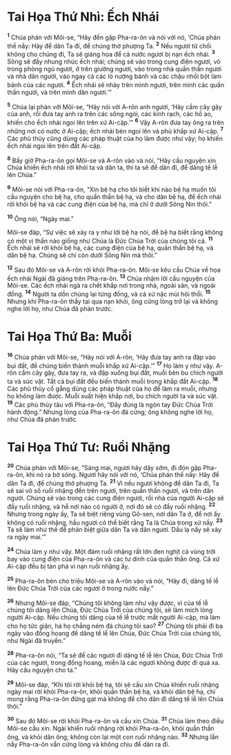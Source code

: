 # Tai Họa Thứ Nhì: Ếch Nhái
<sup><b>1</b></sup> Chúa phán với Môi-se, “Hãy đến gặp Pha-ra-ôn và nói với nó, ‘Chúa phán thế nầy: Hãy để dân Ta đi, để chúng thờ phượng Ta. <sup><b>2</b></sup> Nếu ngươi từ chối không cho chúng đi, Ta sẽ giáng họa để cả nước ngươi bị nạn ếch nhái. <sup><b>3</b></sup> Sông sẽ đầy nhung nhúc ếch nhái; chúng sẽ vào trong cung điện ngươi, vô trong phòng ngủ ngươi, ở trên giường ngươi, vào trong nhà quần thần ngươi và nhà dân ngươi, vào ngay cả các lò nướng bánh và các chậu nhồi bột làm bánh của các ngươi. <sup><b>4</b></sup> Ếch nhái sẽ nhảy trên mình ngươi, trên mình các quần thần ngươi, và trên mình dân ngươi.’”

<sup><b>5</b></sup> Chúa lại phán với Môi-se, “Hãy nói với A-rôn anh ngươi, ‘Hãy cầm cây gậy của anh, rồi đưa tay anh ra trên các sông ngòi, các kinh rạch, các hồ ao, khiến cho ếch nhái ngoi lên trên xứ Ai-cập.’” <sup><b>6</b></sup> Vậy A-rôn đưa tay ông ra trên những nơi có nước ở Ai-cập; ếch nhái bèn ngoi lên và phủ khắp xứ Ai-cập. <sup><b>7</b></sup> Các phù thủy cũng dùng các pháp thuật của họ làm được như vậy; họ khiến ếch nhái ngoi lên trên đất Ai-cập.

<sup><b>8</b></sup> Bấy giờ Pha-ra-ôn gọi Môi-se và A-rôn vào và nói, “Hãy cầu nguyện xin Chúa khiến ếch nhái rời khỏi ta và dân ta, thì ta sẽ để dân đi, để dâng tế lễ lên Chúa.”

<sup><b>9</b></sup> Môi-se nói với Pha-ra-ôn, “Xin bệ hạ cho tôi biết khi nào bệ hạ muốn tôi cầu nguyện cho bệ hạ, cho quần thần bệ hạ, và cho dân bệ hạ, để ếch nhái rời khỏi bệ hạ và các cung điện của bệ hạ, mà chỉ ở dưới Sông Nin thôi.”

<sup><b>10</b></sup> Ông nói, “Ngày mai.”

Môi-se đáp, “Sự việc sẽ xảy ra y như lời bệ hạ nói, để bệ hạ biết rằng không có một vị thần nào giống như Chúa là Ðức Chúa Trời của chúng tôi cả. <sup><b>11</b></sup> Ếch nhái sẽ rời khỏi bệ hạ, các cung điện của bệ hạ, quần thần bệ hạ, và dân bệ hạ. Chúng sẽ chỉ còn dưới Sông Nin mà thôi.”

<sup><b>12</b></sup> Sau đó Môi-se và A-rôn rời khỏi Pha-ra-ôn. Môi-se kêu cầu Chúa về họa ếch nhái Ngài đã giáng trên Pha-ra-ôn. <sup><b>13</b></sup> Chúa nhậm lời cầu nguyện của Môi-se. Các ếch nhái ngã ra chết khắp nơi trong nhà, ngoài sân, và ngoài đồng. <sup><b>14</b></sup> Người ta dồn chúng lại từng đống, và cả xứ nặc mùi hôi thối. <sup><b>15</b></sup> Nhưng khi Pha-ra-ôn thấy tai qua nạn khỏi, ông cứng lòng trở lại và không nghe lời họ, như Chúa đã phán trước.

# Tai Họa Thứ Ba: Muỗi
<sup><b>16</b></sup> Chúa phán với Môi-se, “Hãy nói với A-rôn, ‘Hãy đưa tay anh ra đập vào bụi đất, để chúng biến thành muỗi khắp xứ Ai-cập.’” <sup><b>17</b></sup> Họ làm y như vậy. A-rôn cầm cây gậy, đưa tay ra, và đập xuống bụi đất, muỗi bèn bu chích người ta và súc vật. Tất cả bụi đất đều biến thành muỗi trong khắp đất Ai-cập. <sup><b>18</b></sup> Các phù thủy cố gắng dùng các pháp thuật của họ để làm ra muỗi, nhưng họ không làm được. Muỗi xuất hiện khắp nơi, bu chích người ta và súc vật. <sup><b>19</b></sup> Các phù thủy tâu với Pha-ra-ôn, “Ðây đúng là ngón tay Ðức Chúa Trời hành động.” Nhưng lòng của Pha-ra-ôn đã cứng; ông không nghe lời họ, như Chúa đã phán trước.

# Tai Họa Thứ Tư: Ruồi Nhặng
<sup><b>20</b></sup> Chúa phán với Môi-se, “Sáng mai, ngươi hãy dậy sớm, đi đón gặp Pha-ra-ôn, khi nó ra bờ sông. Ngươi hãy nói với nó, ‘Chúa phán thế nầy: Hãy để dân Ta đi, để chúng thờ phượng Ta. <sup><b>21</b></sup> Vì nếu ngươi không để dân Ta đi, Ta sẽ sai vô số ruồi nhặng đến trên ngươi, trên quần thần ngươi, và trên dân ngươi. Chúng sẽ vào trong các cung điện ngươi, rồi nhà của người Ai-cập sẽ đầy ruồi nhặng, và hễ nơi nào có người ở, nơi đó sẽ có đầy ruồi nhặng. <sup><b>22</b></sup> Nhưng trong ngày ấy, Ta sẽ biệt riêng vùng Gô-sen, nơi dân Ta ở, để nơi ấy không có ruồi nhặng, hầu ngươi có thể biết rằng Ta là Chúa trong xứ nầy. <sup><b>23</b></sup> Ta sẽ làm như thế để phân biệt giữa dân Ta và dân ngươi. Dấu lạ nầy sẽ xảy ra ngày mai.’”

<sup><b>24</b></sup> Chúa làm y như vậy. Một đám ruồi nhặng rất lớn đen nghịt cả vùng trời bay vào cung điện của Pha-ra-ôn và các tư dinh của quần thần ông. Cả xứ Ai-cập đều bị tàn phá vì nạn ruồi nhặng ấy.

<sup><b>25</b></sup> Pha-ra-ôn bèn cho triệu Môi-se và A-rôn vào và nói, “Hãy đi, dâng tế lễ lên Ðức Chúa Trời của các ngươi ở trong nước nầy.”

<sup><b>26</b></sup> Nhưng Môi-se đáp, “Chúng tôi không làm như vậy được, vì của tế lễ chúng tôi dâng lên Chúa, Ðức Chúa Trời của chúng tôi, sẽ làm mích lòng người Ai-cập. Nếu chúng tôi dâng của tế lễ trước mắt người Ai-cập, mà làm cho họ tức giận, há họ chẳng ném đá chúng tôi sao? <sup><b>27</b></sup> Chúng tôi phải đi ba ngày vào đồng hoang để dâng tế lễ lên Chúa, Ðức Chúa Trời của chúng tôi, như Ngài đã truyền.”

<sup><b>28</b></sup> Pha-ra-ôn nói, “Ta sẽ để các ngươi đi dâng tế lễ lên Chúa, Ðức Chúa Trời của các ngươi, trong đồng hoang, miễn là các ngươi không được đi quá xa. Hãy cầu nguyện cho ta.”

<sup><b>29</b></sup> Môi-se đáp, “Khi tôi rời khỏi bệ hạ, tôi sẽ cầu xin Chúa khiến ruồi nhặng ngày mai rời khỏi Pha-ra-ôn, khỏi quần thần bệ hạ, và khỏi dân bệ hạ, chỉ mong rằng Pha-ra-ôn đừng gạt mà không để cho dân đi dâng tế lễ lên Chúa thôi.”

<sup><b>30</b></sup> Sau đó Môi-se rời khỏi Pha-ra-ôn và cầu xin Chúa. <sup><b>31</b></sup> Chúa làm theo điều Môi-se cầu xin. Ngài khiến ruồi nhặng rời khỏi Pha-ra-ôn, khỏi quần thần ông, và khỏi dân ông; không còn lại một con ruồi nhặng nào. <sup><b>32</b></sup> Nhưng lần nầy Pha-ra-ôn vẫn cứng lòng và không chịu để dân ra đi.